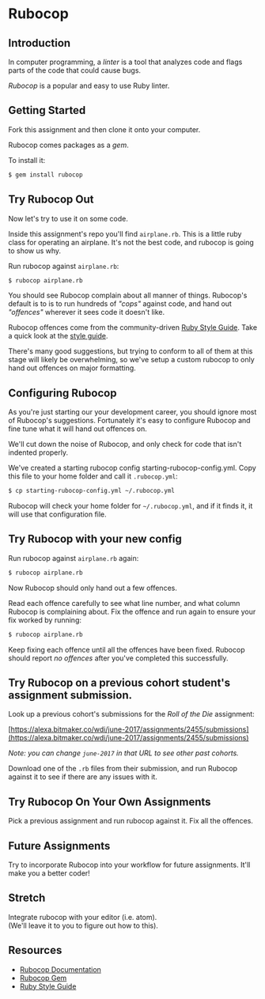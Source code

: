 # Rubocop

## Introduction

In computer programming, a *linter* is a tool that analyzes code and flags parts of the code that could cause bugs.

*Rubocop* is a popular and easy to use Ruby linter.

## Getting Started

Fork this assignment and then clone it onto your computer.

Rubocop comes packages as a *gem*.

To install it:

```bash
$ gem install rubocop
```

## Try Rubocop Out

Now let's try to use it on some code.

Inside this assignment's repo you'll find `airplane.rb`. This is a little ruby class for operating an airplane. It's not the best code, and rubocop is going to show us why.

Run rubocop against `airplane.rb`:

```bash
$ rubocop airplane.rb
```

You should see Rubocop complain about all manner of things. Rubocop's default is to is to run hundreds of *"cops"* against code, and hand out *"offences"* wherever it sees code it doesn't like. 

Rubocop offences come from the community-driven [Ruby Style Guide](https://github.com/bbatsov/ruby-style-guide). Take a quick look at the [style guide](https://github.com/bbatsov/ruby-style-guide). 

There's many good suggestions, but trying to conform to all of them at this stage will likely be overwhelming, so we've setup a custom rubocop to only hand out offences on major formatting.

## Configuring Rubocop

As you're just starting our your development career, you should ignore most of Rubocop's suggestions. Fortunately it's easy to configure Rubocop and fine tune what it will hand out offences on.

We'll cut down the noise of Rubocop, and only check for code that isn't indented properly. 

We've created a starting rubocop config starting-rubocop-config.yml. Copy this file to your home folder and call it `.rubocop.yml`:

```bash
$ cp starting-rubocop-config.yml ~/.rubocop.yml
```

Rubocop will check your home folder for `~/.rubocop.yml`, and if it finds it, it will use that configuration file.

## Try Rubocop with your new config

Run rubocop against `airplane.rb` again:

```bash
$ rubocop airplane.rb
```

Now Rubocop should only hand out a few offences. 

Read each offence carefully to see what line number, and what column Rubocop is complaining about.  Fix the offence and run again to ensure your fix worked by running:

```bash
$ rubocop airplane.rb
```

Keep fixing each offence until all the offences have been fixed. Rubocop should report *no offences* after you've completed this successfully.

## Try Rubocop on a previous cohort student's assignment submission.

Look up a previous cohort's submissions for the *Roll of the Die* assignment:

[https://alexa.bitmaker.co/wdi/june-2017/assignments/2455/submissions](https://alexa.bitmaker.co/wdi/june-2017/assignments/2455/submissions)

*Note: you can change `june-2017` in that URL to see other past cohorts.*

Download one of the `.rb` files from their submission, and run Rubocop against it to see if there are any issues with it.

## Try Rubocop On Your Own Assignments

Pick a previous assignment and run rubocop against it. Fix all the offences.

## Future Assignments

Try to incorporate Rubocop into your workflow for future assignments. It'll make you a better coder!

## Stretch

Integrate rubocop with your editor (i.e. atom).<br>
(We'll leave it to you to figure out how to this).

## Resources

- [Rubocop Documentation](http://rubocop.readthedocs.io/en/latest/)
- [Rubocop Gem](https://github.com/bbatsov/rubocop)
- [Ruby Style Guide](https://github.com/bbatsov/ruby-style-guide)
